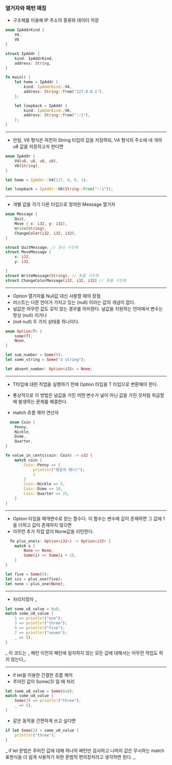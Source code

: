 ###  열거자와 패턴 매칭

* 구조체를 이용해 IP 주소의 종류와 데이터 저장
```rust
enum IpAddrKind {
    V4,
    V6
}

struct IpAddr {
    kind: IpAddrKind,
    address: String,
}

fn main() {
    let home = IpAddr {
        kind: IpAddrKind::V4,
        address: String::from("127.0.0.1"),
    };

    let loopback = IpAddr {
        kind: IpAddrKind::V6,
        address: String::from("::1"),
    };
}
```

---

*  만일, V6 형식은 여전히 String 타입의 값을 저장하되, V4 형식의 주소에 네 개의 u8 값을 저장하고자 한다면
```rust
enum IpAddr {
    V4(u8, u8, u8, u8),
    V6(String),
}

let home = IpAddr::V4(127, 0, 0, 1);

let loopback = IpAddr::V6(String::From("::1"));
```

---

* 개별 값을 각기 다른 타입으로 정의한 Message 열거자
```rust
enum Message {
    Quit,
    Move { x: i32, y: i32},
    Write(String),
    ChangeColor(i32, i32, i32),
}

struct QuitMessage; // 유닛 구조체
struct MoveMessage {
    x: i32,
    y: i32,

}
struct WriteMessage(String); // 튜플 구조체
struct ChangeColorMessage(i32, i32, i32) // 튜플 구조체
```
---

* Option 열거자를 Null값 대신 사용할 때의 장점
* 러스트는 다른 언어가 가지고 있는 (null) 이라는 값의 개념이 없다.
* 널값은 아무런 값도 갖지 않는 경우를 의미한다. 널값을 지원하는 언어에서 변수는 항상 (null) 이거나
* (not null) 두 가지 상태중 하나이다.

```rust
enum Option<T> {
    some(T),
    None,
}

let sum_number = Some(5);
let some_string = Some("a string");

let absent_number: Option<i32> = None;
```
---

* T타입에 대한 작업을 실행하기 전에 Option<T> 타입을 T 타입으로 변환해야 한다.
* 통상적으로 이 방법은 널값을 가진 어떤 변수가 널이 아닌 값을 가진 것처럼 취급할 때 발생하는 문제를 해결한다.

* match 흐름 제어 연산자
```rust
  enum Coin {
    Penny,
    Nickle,
    Dime,
    Quarter,
}

fn value_in_cents(coin: Coin) -> u32 {
    match coin {
        Coin::Penny => {
            println!("행운의 페니!");
            1
        }
        Coin::Nickle => 5,
        Coin::Dime => 10,
        Coin::Quarter => 25,
    }
}
```

---


* Option<T> 타입을 매개변수로 받는 함수다. 이 함수는 변수에 값이 존재하면 그 값에 1을 더하고 값이 존재하지 않으면
* 아무런 추가 작업 없이 None값을 리턴한다.

```rust
  fn plus_one(x: Option<i32>) -> Option<i32> {
    match x {
        None => None,
        Some(i) => Some(i + 1),
    }
}

let five = Some(5);
let six = plus_one(five);
let none = plus_one(None);
```

---


* 자리지정자 _
```rust
let some_u8_value = 0u8;
match some_u8_value {
    1 => println!("one");
    3 => println!("three");
    5 => println!("five");
    7 => println!("seven");
    _ => (),
}
```
_ 이 코드는 _ 패턴 이전의 패턴에 일치하지 않는 모든 값에 대해서는 아무런 작업도 하지 않는다_.
  
---

* if let을 이용한 간결한 흐름 제어
* 주어진 값이 Some(3) 일 때 처리
  
```rust
let some_u8_value = Some(0u8);
match some_u8_value {
    Some(3) => println!("three"),
    _ => (),
}
```
* 같은 동작을 간편하게 쓰고 싶다면
```rust
if let Some(3) = some_u8_value {
	println!("three");
}
```


_ if let 문법은 주어진 값에 대해 하나의 패턴만 검사하고 나머지 값은 무시하는 match 표현식을 더 쉽게 사용하기 위한 문법적 편의장치라고 생각하면 된다.
  _



